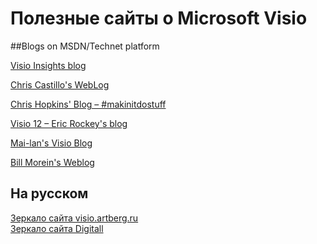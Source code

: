 ﻿# Полезные сайты о Microsoft Visio  
##Blogs on MSDN/Technet platform

[Visio Insights blog](https://surrogate-tm.github.io//visio/)  

[Chris Castillo's WebLog](https://surrogate-tm.github.io/chcast/)  

[Chris Hopkins' Blog – #makinitdostuff ](https://surrogate-tm.github.io/chhopkin/)  

[Visio 12 – Eric Rockey's blog](https://surrogate-tm.github.io/eric_rockey/)  

[Mai-lan's Visio Blog](https://surrogate-tm.github.io/mailant/)  

[Bill Morein's Weblog](https://surrogate-tm.github.io/wmorein/)  


## На русском  
[Зеркало сайта visio.artberg.ru](https://surrogate-tm.github.io/visio-artberg-ru/)  
[Зеркало сайта Digitall](https://surrogate-tm.github.io/digitall/index.html)
